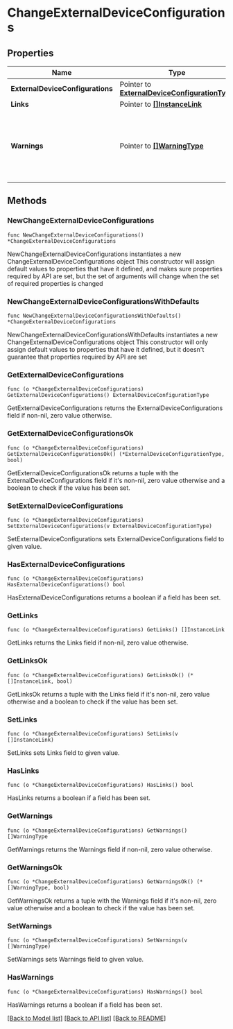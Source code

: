 # ChangeExternalDeviceConfigurations

## Properties

Name | Type | Description | Notes
------------ | ------------- | ------------- | -------------
**ExternalDeviceConfigurations** | Pointer to [**ExternalDeviceConfigurationType**](ExternalDeviceConfigurationType.md) |  | [optional] 
**Links** | Pointer to [**[]InstanceLink**](InstanceLink.md) |  | [optional] 
**Warnings** | Pointer to [**[]WarningType**](WarningType.md) | Used in conjunction with the Success element to define a business error. | [optional] 

## Methods

### NewChangeExternalDeviceConfigurations

`func NewChangeExternalDeviceConfigurations() *ChangeExternalDeviceConfigurations`

NewChangeExternalDeviceConfigurations instantiates a new ChangeExternalDeviceConfigurations object
This constructor will assign default values to properties that have it defined,
and makes sure properties required by API are set, but the set of arguments
will change when the set of required properties is changed

### NewChangeExternalDeviceConfigurationsWithDefaults

`func NewChangeExternalDeviceConfigurationsWithDefaults() *ChangeExternalDeviceConfigurations`

NewChangeExternalDeviceConfigurationsWithDefaults instantiates a new ChangeExternalDeviceConfigurations object
This constructor will only assign default values to properties that have it defined,
but it doesn't guarantee that properties required by API are set

### GetExternalDeviceConfigurations

`func (o *ChangeExternalDeviceConfigurations) GetExternalDeviceConfigurations() ExternalDeviceConfigurationType`

GetExternalDeviceConfigurations returns the ExternalDeviceConfigurations field if non-nil, zero value otherwise.

### GetExternalDeviceConfigurationsOk

`func (o *ChangeExternalDeviceConfigurations) GetExternalDeviceConfigurationsOk() (*ExternalDeviceConfigurationType, bool)`

GetExternalDeviceConfigurationsOk returns a tuple with the ExternalDeviceConfigurations field if it's non-nil, zero value otherwise
and a boolean to check if the value has been set.

### SetExternalDeviceConfigurations

`func (o *ChangeExternalDeviceConfigurations) SetExternalDeviceConfigurations(v ExternalDeviceConfigurationType)`

SetExternalDeviceConfigurations sets ExternalDeviceConfigurations field to given value.

### HasExternalDeviceConfigurations

`func (o *ChangeExternalDeviceConfigurations) HasExternalDeviceConfigurations() bool`

HasExternalDeviceConfigurations returns a boolean if a field has been set.

### GetLinks

`func (o *ChangeExternalDeviceConfigurations) GetLinks() []InstanceLink`

GetLinks returns the Links field if non-nil, zero value otherwise.

### GetLinksOk

`func (o *ChangeExternalDeviceConfigurations) GetLinksOk() (*[]InstanceLink, bool)`

GetLinksOk returns a tuple with the Links field if it's non-nil, zero value otherwise
and a boolean to check if the value has been set.

### SetLinks

`func (o *ChangeExternalDeviceConfigurations) SetLinks(v []InstanceLink)`

SetLinks sets Links field to given value.

### HasLinks

`func (o *ChangeExternalDeviceConfigurations) HasLinks() bool`

HasLinks returns a boolean if a field has been set.

### GetWarnings

`func (o *ChangeExternalDeviceConfigurations) GetWarnings() []WarningType`

GetWarnings returns the Warnings field if non-nil, zero value otherwise.

### GetWarningsOk

`func (o *ChangeExternalDeviceConfigurations) GetWarningsOk() (*[]WarningType, bool)`

GetWarningsOk returns a tuple with the Warnings field if it's non-nil, zero value otherwise
and a boolean to check if the value has been set.

### SetWarnings

`func (o *ChangeExternalDeviceConfigurations) SetWarnings(v []WarningType)`

SetWarnings sets Warnings field to given value.

### HasWarnings

`func (o *ChangeExternalDeviceConfigurations) HasWarnings() bool`

HasWarnings returns a boolean if a field has been set.


[[Back to Model list]](../README.md#documentation-for-models) [[Back to API list]](../README.md#documentation-for-api-endpoints) [[Back to README]](../README.md)


